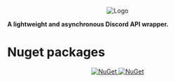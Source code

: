 <p align="center">
    <img src="https://cdn.discordapp.com/attachments/857933275112800266/999402866794057818/BigOutline.png" alt="Logo">
</p>
<b>A lightweight and asynchronous Discord API wrapper.</b>
<h1>Nuget packages</h1>
<p align="center">
    <a href="https://www.nuget.org/packages/NetCord">
        <img src="https://img.shields.io/nuget/v/NetCord?color=5865F2&logo=nuget&label=NetCord&style=flat-square" alt="NuGet">
    </a>
    <a href="https://www.nuget.org/packages/NetCord.Services">
        <img src="https://img.shields.io/nuget/v/NetCord.Services?color=5865F2&logo=nuget&label=NetCord.Services&style=flat-square" alt="NuGet">
    </a>
</p>
